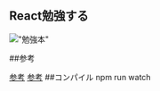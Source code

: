 ## React勉強する

!["勉強本"](https://www.oreilly.co.jp/books/images/picture_large978-4-87311-788-1.jpeg)

##参考

[参考](http://qiita.com/nosoosso/items/a9ef0b26ccff47133870)
[参考](http://mae.chab.in/archives/2891)
##コンパイル
npm run watch
